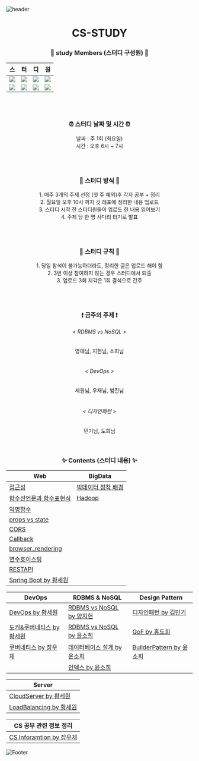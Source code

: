 ![header](https://capsule-render.vercel.app/api?type=waving&color=random)
<h1 align="center">CS-STUDY</h1>

<div align="center">
<h3>🌱 study Members (스터디 구성원) 🌱</h3>

|스|터|디|원|
|---|---|---|---|
|<a href="https://github.com/minki0415"><img src="https://img.shields.io/badge/김민기-16ba5b?style=for-the-badge"/></a>|<a href="https://github.com/MaryYoungae"><img src="https://img.shields.io/badge/김영애-ef7953?style=for-the-badge"/></a>|<a href="https://github.com/evememine"><img src="https://img.shields.io/badge/양지현-97c6d0?style=for-the-badge"/></a>|<a href="https://github.com/mandariny"><img src="https://img.shields.io/badge/윤소희-d097af?style=for-the-badge"/></a>|
|<a href="https://github.com/WoojaeJang"><img src="https://img.shields.io/badge/장우재-b332df?style=for-the-badge"/></a>|<a href="https://github.com/jobumjin"><img src="https://img.shields.io/badge/조범진-c6df32?style=for-the-badge"/></a>| <a href="https://github.com/pabaep"><img src="https://img.shields.io/badge/황세원-3281df?style=for-the-badge"/></a>|<a href="https://github.com/dohee789"><img src="https://img.shields.io/badge/홍도희-df3281?style=for-the-badge"/></a>|
  
<br><br>

<h3>⏰ 스터디 날짜 및 시간 ⏰</h3>
날짜 : 주 1회 (화요일)<br>
시간 : 오후 6시 ~ 7시
  
<br><br>

<h3>📝 스터디 방식 📝</h3>
  1. 매주 3개의 주제 선정 (첫 주 예외)후 각자 공부 + 정리<br>
  2. 월요일 오후 10시 까지 깃 레포에 정리한 내용 업로드<br>
  3. 스터디 시작 전 스터디원들이 업로드 한 내용 읽어보기<br>
  4. 주제 당 한 명 사다리 타기로 발표<br>
  
<br><br>
  
<h3>🎯 스터디 규칙 🎯</h3>
  1. 당일 참석이 불가능하더라도, 정리한 글은 업로드 해야 함<br>
  2. 3번 이상 참여하지 않는 경우 스터디에서 퇴출<br>
  3. 업로드 3회 지각은 1회 결석으로 간주<br>
  
<br><br>
  
<h3>❗ 금주의 주제 ❗</h3>
  <h6>< RDBMS vs NoSQL ></h6>
       영애님, 지현님, 소희님<br><br>
  <h6>< DevOps ></h6>
      세원님, 우재님, 범진님<br><br>
  <h6>< 디자인패턴 ></h6>
       민기님, 도희님<br>
<br><br>

<h3>✨ Contents (스터디 내용) ✨</h3>

|Web|BigData|
|---|---|
|[접근성](https://github.com/cs-study-play/cs-study/blob/main/Web/%EC%A0%91%EA%B7%BC%EC%84%B1.md)|[빅데이터 정착 배경](https://github.com/cs-study-play/cs-study/blob/main/BigData/%EB%B9%85%EB%8D%B0%EC%9D%B4%ED%84%B0%EC%9D%98-%EC%A0%95%EC%B0%A9-%EB%B0%B0%EA%B2%BD.md)|
|[함수선언문과 함수표현식](https://github.com/cs-study-play/cs-study/blob/main/Web/%ED%95%A8%EC%88%98%EC%84%A0%EC%96%B8%EB%AC%B8%EA%B3%BC%20%ED%95%A8%EC%88%98%ED%91%9C%ED%98%84%EC%8B%9D.md)|[Hadoop](https://github.com/cs-study-play/cs-study/blob/main/BigData/4.Hadoop.md)
|[익명함수](./Web/익명함수.md)|
|[props vs state](https://github.com/cs-study-play/cs-study/blob/main/Web/props_and_state.md)|
|[CORS](https://github.com/cs-study-play/cs-study/blob/main/Web/CORS.md)|
|[Callback](https://github.com/cs-study-play/cs-study/blob/main/Web/Callback.md)|
|[browser_rendering](https://github.com/cs-study-play/cs-study/blob/main/Web/browser_rendering.md)|
|[변수호이스팅](https://github.com/cs-study-play/cs-study/blob/main/Web/%EB%B3%80%EC%88%98%ED%98%B8%EC%9D%B4%EC%8A%A4%ED%8C%85.md)|
|[RESTAPI](https://github.com/cs-study-play/cs-study/blob/main/Web/3.restApi.md)|
|[Spring Boot by 황세원](https://github.com/cs-study-play/cs-study/blob/main/Web/SpringBoot_sewon.md)|

|DevOps|RDBMS & NoSQL|Design Pattern|
|---|---|---|
|[DevOps by 황세원](https://github.com/cs-study-play/cs-study/blob/main/DevOps/DevOps_sewon.md)|[RDBMS vs NoSQL by 양지현](https://github.com/cs-study-play/cs-study/blob/main/Database/RDBMS%20vs%20NoSQL%20by%20%EC%96%91%EC%A7%80%ED%98%84.md)|[디자인패턴 by 김민기](https://github.com/cs-study-play/cs-study/blob/main/DesignPattern/Design%20Pattern%20(1).md)|
|[도커&쿠버네티스 by 황세원](https://github.com/cs-study-play/cs-study/blob/main/DevOps/Docker&Kubernetes_sewon.md)|[RDBMS vs NoSQL by 윤소희](https://github.com/cs-study-play/cs-study/blob/main/Database/RDBMS-and-NoSQL.md)|[GoF by 홍도희](https://github.com/cs-study-play/cs-study/blob/main/DesignPattern/2.design_pattern.md)
|[쿠버네티스 by 장우재](./DevOps/Kubernetes_WOOJAE.md)|[데이터베이스 설계 by 윤소희](https://github.com/cs-study-play/cs-study/blob/main/Database/Database%20%EC%84%A4%EA%B3%84.md)|[BuilderPattern by 윤소희](https://github.com/cs-study-play/cs-study/blob/main/DesignPattern/BuilderPattern.md)|
   | |[인덱스 by 윤소희](https://github.com/cs-study-play/cs-study/blob/main/Database/Index.md)|
    
|Server|
|---|
|[CloudServer by 황세원](https://github.com/cs-study-play/cs-study/tree/main/Server)|
|[LoadBalancing by 황세원](https://github.com/cs-study-play/cs-study/blob/main/Server/LoadBalancing_sewon.md)|
    
|CS 공부 관련 정보 정리|
|---|
|[CS Inforamtion by 장우재](./Information/cs_information.md)|


</div>
  
![Footer](https://capsule-render.vercel.app/api?type=waving&color=random&height=200&section=footer)
